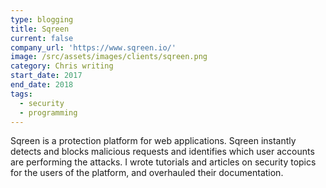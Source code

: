 ```yaml
---
type: blogging
title: Sqreen
current: false
company_url: 'https://www.sqreen.io/'
image: /src/assets/images/clients/sqreen.png
category: Chris writing
start_date: 2017
end_date: 2018
tags:
  - security
  - programming
---
```


Sqreen is a protection platform for web applications. Sqreen instantly detects and blocks malicious requests and identifies which user accounts are performing the attacks. I wrote tutorials and articles on security topics for the users of the platform, and overhauled their documentation.
